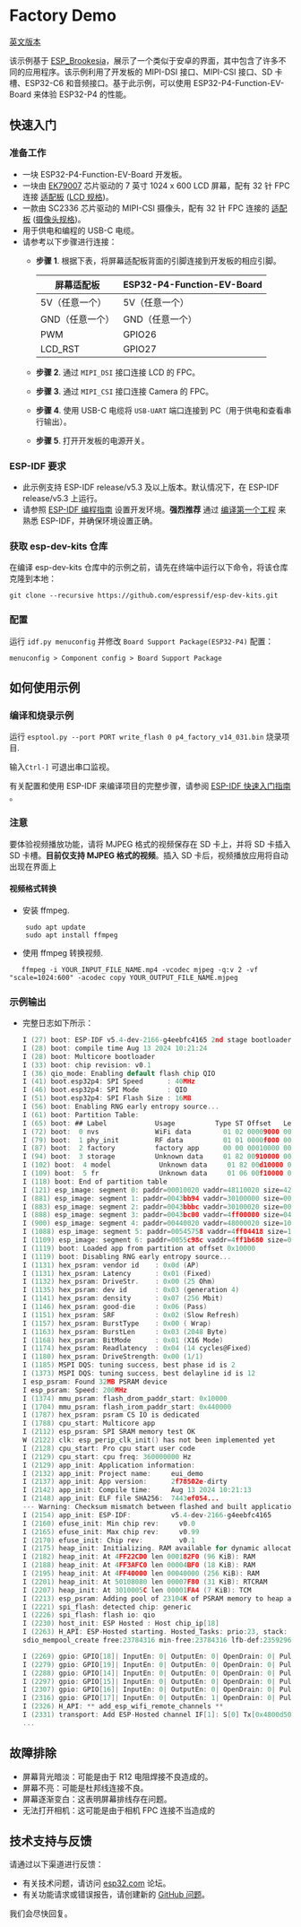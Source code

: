 # Factory Demo

[英文版本](./README.md)

该示例基于 [ESP_Brookesia](https://github.com/espressif/esp-brookesia)，展示了一个类似于安卓的界面，其中包含了许多不同的应用程序。该示例利用了开发板的 MIPI-DSI 接口、MIPI-CSI 接口、SD 卡槽、ESP32-C6 和音频接口。基于此示例，可以使用 ESP32-P4-Function-EV-Board 来体验 ESP32-P4 的性能。

## 快速入门

### 准备工作

* 一块 ESP32-P4-Function-EV-Board 开发板。
* 一块由 [EK79007](../../docs/_static/esp32-p4-function-ev-board/camera_display_datasheet/display_driver_chip_EK79007AD_datasheet.pdf) 芯片驱动的 7 英寸 1024 x 600 LCD 屏幕，配有 32 针 FPC 连接 [适配板](../../docs/_static/esp32-p4-function-ev-board/schematics/esp32-p4-function-ev-board-lcd-subboard-schematics.pdf) ([LCD 规格](../../docs/_static/esp32-p4-function-ev-board/camera_display_datasheet/display_datasheet.pdf))。
* 一款由 SC2336 芯片驱动的 MIPI-CSI 摄像头，配有 32 针 FPC 连接的 [适配板]((../../docs/_static/esp32-p4-function-ev-board/schematics/esp32-p4-function-ev-board-camera-subboard-schematics.pdf)) ([摄像头规格](../../docs/_static/esp32-p4-function-ev-board/camera_display_datasheet/camera_datasheet.pdf))。
* 用于供电和编程的 USB-C 电缆。
* 请参考以下步骤进行连接：
    * **步骤 1**. 根据下表，将屏幕适配板背面的引脚连接到开发板的相应引脚。

        | 屏幕适配板            | ESP32-P4-Function-EV-Board |
        | -------------------- | -------------------------- |
        | 5V（任意一个）        | 5V（任意一个）              |
        | GND（任意一个）       | GND（任意一个）             |
        | PWM                  | GPIO26                     |
        | LCD_RST              | GPIO27                     |

    * **步骤 2**. 通过 `MIPI_DSI` 接口连接 LCD 的 FPC。
    * **步骤 3**. 通过 `MIPI_CSI` 接口连接 Camera 的 FPC。
    * **步骤 4**. 使用 USB-C 电缆将 `USB-UART` 端口连接到 PC（用于供电和查看串行输出）。
    * **步骤 5**. 打开开发板的电源开关。

### ESP-IDF 要求

- 此示例支持 ESP-IDF release/v5.3 及以上版本。默认情况下，在 ESP-IDF release/v5.3 上运行。
- 请参照 [ESP-IDF 编程指南](https://docs.espressif.com/projects/esp-idf/zh_CN/latest/esp32/get-started/index.html) 设置开发环境。**强烈推荐** 通过 [编译第一个工程](https://docs.espressif.com/projects/esp-idf/zh_CN/latest/esp32/get-started/index.html#id8) 来熟悉 ESP-IDF，并确保环境设置正确。

### 获取 esp-dev-kits 仓库

在编译 esp-dev-kits 仓库中的示例之前，请先在终端中运行以下命令，将该仓库克隆到本地：

```
git clone --recursive https://github.com/espressif/esp-dev-kits.git
```

### 配置


运行 ``idf.py menuconfig`` 并修改 ``Board Support Package(ESP32-P4)`` 配置：

```
menuconfig > Component config > Board Support Package
```

## 如何使用示例


### 编译和烧录示例

运行 `esptool.py --port PORT write_flash 0 p4_factory_v14_031.bin` 烧录项目.

输入``Ctrl-]`` 可退出串口监视。

有关配置和使用 ESP-IDF 来编译项目的完整步骤，请参阅 [ESP-IDF 快速入门指南](https://docs.espressif.com/projects/esp-idf/zh_CN/latest/esp32/get-started/index.html) 。

### 注意
要体验视频播放功能，请将 MJPEG 格式的视频保存在 SD 卡上，并将 SD 卡插入 SD 卡槽。**目前仅支持 MJPEG 格式的视频**。插入 SD 卡后，视频播放应用将自动出现在界面上

#### 视频格式转换
* 安装 ffmpeg.
```
    sudo apt update
    sudo apt install ffmpeg
```
* 使用 ffmpeg 转换视频.
```
   ffmpeg -i YOUR_INPUT_FILE_NAME.mp4 -vcodec mjpeg -q:v 2 -vf "scale=1024:600" -acodec copy YOUR_OUTPUT_FILE_NAME.mjpeg
```

### 示例输出

- 完整日志如下所示：

    ```c
    I (27) boot: ESP-IDF v5.4-dev-2166-g4eebfc4165 2nd stage bootloader
    I (28) boot: compile time Aug 13 2024 10:21:24
    I (28) boot: Multicore bootloader
    I (33) boot: chip revision: v0.1
    I (36) qio_mode: Enabling default flash chip QIO
    I (41) boot.esp32p4: SPI Speed      : 40MHz
    I (46) boot.esp32p4: SPI Mode       : QIO
    I (51) boot.esp32p4: SPI Flash Size : 16MB
    I (56) boot: Enabling RNG early entropy source...
    I (61) boot: Partition Table:
    I (65) boot: ## Label            Usage          Type ST Offset   Length
    I (72) boot:  0 nvs              WiFi data        01 02 00009000 00006000
    I (79) boot:  1 phy_init         RF data          01 01 0000f000 00001000
    I (87) boot:  2 factory          factory app      00 00 00010000 00900000
    I (94) boot:  3 storage          Unknown data     01 82 00910000 00400000
    I (102) boot:  4 model            Unknown data     01 82 00d10000 00200000
    I (109) boot:  5 fr               Unknown data     01 06 00f10000 00020000
    I (118) boot: End of partition table
    I (121) esp_image: segment 0: paddr=00010020 vaddr=48110020 size=42bb6ch (4373356) map
    I (881) esp_image: segment 1: paddr=0043bb94 vaddr=30100000 size=00020h (    32) load
    I (883) esp_image: segment 2: paddr=0043bbbc vaddr=30100020 size=0003ch (    60) load
    I (888) esp_image: segment 3: paddr=0043bc00 vaddr=4ff00000 size=04418h ( 17432) load
    I (900) esp_image: segment 4: paddr=00440020 vaddr=48000020 size=105730h (1070896) map
    I (1088) esp_image: segment 5: paddr=00545758 vaddr=4ff04418 size=1722ch ( 94764) load
    I (1109) esp_image: segment 6: paddr=0055c98c vaddr=4ff1b680 size=037f4h ( 14324) load
    I (1119) boot: Loaded app from partition at offset 0x10000
    I (1119) boot: Disabling RNG early entropy source...
    I (1131) hex_psram: vendor id    : 0x0d (AP)
    I (1131) hex_psram: Latency      : 0x01 (Fixed)
    I (1132) hex_psram: DriveStr.    : 0x00 (25 Ohm)
    I (1135) hex_psram: dev id       : 0x03 (generation 4)
    I (1141) hex_psram: density      : 0x07 (256 Mbit)
    I (1146) hex_psram: good-die     : 0x06 (Pass)
    I (1151) hex_psram: SRF          : 0x02 (Slow Refresh)
    I (1157) hex_psram: BurstType    : 0x00 ( Wrap)
    I (1163) hex_psram: BurstLen     : 0x03 (2048 Byte)
    I (1168) hex_psram: BitMode      : 0x01 (X16 Mode)
    I (1174) hex_psram: Readlatency  : 0x04 (14 cycles@Fixed)
    I (1180) hex_psram: DriveStrength: 0x00 (1/1)
    I (1185) MSPI DQS: tuning success, best phase id is 2
    I (1373) MSPI DQS: tuning success, best delayline id is 12
    I esp_psram: Found 32MB PSRAM device
    I esp_psram: Speed: 200MHz
    I (1374) mmu_psram: flash_drom_paddr_start: 0x10000
    I (1704) mmu_psram: flash_irom_paddr_start: 0x440000
    I (1787) hex_psram: psram CS IO is dedicated
    I (1788) cpu_start: Multicore app
    I (2112) esp_psram: SPI SRAM memory test OK
    W (2122) clk: esp_perip_clk_init() has not been implemented yet
    I (2128) cpu_start: Pro cpu start user code
    I (2129) cpu_start: cpu freq: 360000000 Hz
    I (2129) app_init: Application information:
    I (2132) app_init: Project name:     eui_demo
    I (2137) app_init: App version:      2f78502e-dirty
    I (2142) app_init: Compile time:     Aug 13 2024 10:21:13
    I (2148) app_init: ELF file SHA256:  7443ef054...
    --- Warning: Checksum mismatch between flashed and built applications. Checksum of built application is dea2628c204a0aed070c5d54306be1ab34e311fa13a058d4d045fe8d28559d3a
    I (2154) app_init: ESP-IDF:          v5.4-dev-2166-g4eebfc4165
    I (2160) efuse_init: Min chip rev:     v0.0
    I (2165) efuse_init: Max chip rev:     v0.99 
    I (2170) efuse_init: Chip rev:         v0.1
    I (2175) heap_init: Initializing. RAM available for dynamic allocation:
    I (2182) heap_init: At 4FF22CD0 len 000182F0 (96 KiB): RAM
    I (2188) heap_init: At 4FF3AFC0 len 00004BF0 (18 KiB): RAM
    I (2195) heap_init: At 4FF40000 len 00040000 (256 KiB): RAM
    I (2201) heap_init: At 50108080 len 00007F80 (31 KiB): RTCRAM
    I (2207) heap_init: At 3010005C len 00001FA4 (7 KiB): TCM
    I (2213) esp_psram: Adding pool of 23104K of PSRAM memory to heap allocator
    I (2221) spi_flash: detected chip: generic
    I (2226) spi_flash: flash io: qio
    I (2230) host_init: ESP Hosted : Host chip_ip[18]
    I (2263) H_API: ESP-Hosted starting. Hosted_Tasks: prio:23, stack: 5120 RPC_task_stack: 5120
    sdio_mempool_create free:23784316 min-free:23784316 lfb-def:23592960 lfb-8bit:23592960

    I (2269) gpio: GPIO[18]| InputEn: 0| OutputEn: 0| OpenDrain: 0| Pullup: 1| Pulldown: 0| Intr:0 
    I (2279) gpio: GPIO[19]| InputEn: 0| OutputEn: 0| OpenDrain: 0| Pullup: 1| Pulldown: 0| Intr:0 
    I (2288) gpio: GPIO[14]| InputEn: 0| OutputEn: 0| OpenDrain: 0| Pullup: 1| Pulldown: 0| Intr:0 
    I (2297) gpio: GPIO[15]| InputEn: 0| OutputEn: 0| OpenDrain: 0| Pullup: 1| Pulldown: 0| Intr:0 
    I (2307) gpio: GPIO[16]| InputEn: 0| OutputEn: 0| OpenDrain: 0| Pullup: 1| Pulldown: 0| Intr:0 
    I (2316) gpio: GPIO[17]| InputEn: 0| OutputEn: 1| OpenDrain: 0| Pullup: 0| Pulldown: 0| Intr:0 
    I (2326) H_API: ** add_esp_wifi_remote_channels **
    I (2331) transport: Add ESP-Hosted channel IF[1]: S[0] Tx[0x4800d500] Rx[0x4801a032]
    ...
    ```
## 故障排除

- 屏幕背光暗淡：可能是由于 R12 电阻焊接不良造成的。
- 屏幕不亮：可能是杜邦线连接不良。
- 屏幕逐渐变白：这表明屏幕排线存在问题。
- 无法打开相机：这可能是由于相机 FPC 连接不当造成的

## 技术支持与反馈

请通过以下渠道进行反馈：

- 有关技术问题，请访问 [esp32.com](https://esp32.com/viewforum.php?f=22) 论坛。
- 有关功能请求或错误报告，请创建新的 [GitHub 问题](https://github.com/espressif/esp-dev-kits/issues)。


我们会尽快回复。